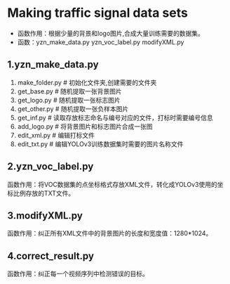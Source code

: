 # Making traffic signal data sets
- 函数作用：根据少量的背景和logo图片,合成大量训练需要的数据集。
- 函数：yzn_make_data.py   yzn_voc_label.py  modifyXML.py
## 1.yzn_make_data.py 
1. make_folder.py  # 初始化文件夹,创建需要的文件夹
2. get_base.py  # 随机提取一张背景图片
3. get_logo.py  # 随机提取一张标志图片
3. get_other.py  # 随机提取一张负样本图片
4. get_inf.py  # 读取存放标志命名与编号对应的文件，打标时需要编号信息
5. add_logo.py  # 将背景图片和标志图片合成一张图
6. edit_xml.py  # 编辑打标文件
7. edit_txt.py  # 编辑YOLOv3训练数据集时需要的图片名称文件

## 2.yzn_voc_label.py
函数作用：将VOC数据集的点坐标格式存放XML文件，转化成YOLOv3使用的坐标比例存放的TXT文件。
## 3.modifyXML.py
函数作用：纠正所有XML文件中的背景图片的长度和宽度值：1280*1024。
## 4.correct_result.py
函数作用：纠正每一个视频序列中检测错误的目标。
